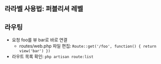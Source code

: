 ## 라라벨 사용법: 퍼블리셔 레벨

## 라우팅
* 요청 foo를 뷰 bar로 바로 연결
	* routes/web.php 파일 편집: ``` Route::get('/foo', function() { return view('bar') }) ```
* 라우트 목록 확인: ``` php artisan route:list ```